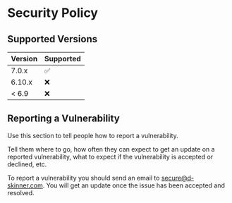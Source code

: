 # Security Policy

## Supported Versions



| Version | Supported          |
| ------- | ------------------ |
| 7.0.x   | :white_check_mark: |
| 6.10.x  | :x:                |
| < 6.9   | :x:                |

## Reporting a Vulnerability

Use this section to tell people how to report a vulnerability.

Tell them where to go, how often they can expect to get an update on a
reported vulnerability, what to expect if the vulnerability is accepted or
declined, etc.


To report a vulnerability you should send an email to secure@d-skinner.com. You will get an update once the issue has been accepted and resolved.
